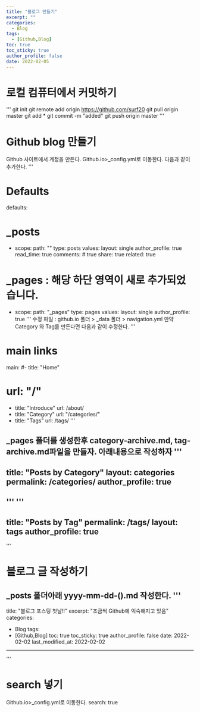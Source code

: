 ```yaml
---
title: "블로그 만들기"
excerpt: ""
categories: 
  - Blog
tags: 
  - [Github,Blog]
toc: true
toc_sticky: true
author_profile: false
date: 2022-02-05
---
```


# 로컬 컴퓨터에서 커밋하기
'''
git init
git remote add origin https://github.com/surf20
git pull origin master
git add *
git commit -m "added"
git push origin master
'''
# Github blog 만들기
Github 사이트에서 계정을 만든다.
Github.io>_config.yml로 이동한다.
다음과 같이 추가한다.
'''
# Defaults
defaults:
  # _posts
  - scope:
      path: ""
      type: posts
    values:
      layout: single
      author_profile: true
      read_time: true
      comments: # true
      share: true
      related: true
  
  # _pages                      : 해당 하단 영역이 새로 추가되었습니다.
  - scope:
      path: "_pages"
      type: pages
    values:
      layout: single
      author_profile: true
'''
수정 파일 : github.io 폴더 > _data 폴더 > navigation.yml
만약 Category 와 Tag를 만든다면
다음과 같이 수정한다.
'''
# main links
main:
  #- title: "Home"
  #  url: "/"
  - title: "Introduce"
    url: /about/
  - title: "Category"
    url: "/categories/"
  - title: "Tags"
    url: /tags/
 '''
 
 _pages 폴더를 생성한후 category-archive.md, tag-archive.md파일을 만들자.
 아래내용으로 작성하자
'''
--
title: "Posts by Category"
layout: categories
permalink: /categories/
author_profile: true
---
'''
'''
---
title: "Posts by Tag"
permalink: /tags/
layout: tags
author_profile: true
---
'''

# 블로그 글 작성하기
_posts 폴더아래 yyyy-mm-dd-().md 작성한다.
'''
---
title: "블로그 포스팅 첫날!!"
excerpt: "조금씩 Github에 익숙해지고 있음"
categories: 
  - Blog
tags: 
  - [Github,Blog]
toc: true
toc_sticky: true
author_profile: false
date: 2022-02-02
last_modified_at: 2022-02-02
---
'''

# search 넣기
Github.io>_config.yml로 이동한다.
search: true

